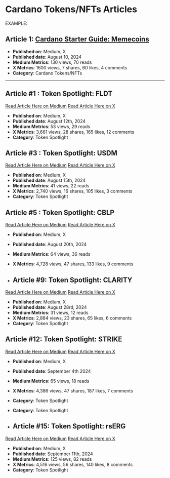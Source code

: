 # Cardano Tokens/NFTs Articles

EXAMPLE:
## Article 1: [Cardano Starter Guide: Memecoins](https://medium.com/link-to-article)
- **Published on**: Medium, X
- **Published date**: August 10, 2024
- **Medium Metrics**: 130 views, 70 reads
- **X Metrics**: 1600 views, 7 shares, 60 likes, 4 comments
- **Category**: Cardano Tokens/NFTs

---

## Article #1 : Token Spotlight: FLDT
[Read Article Here on Medium](https://medium.com/tap-in-with-taptools/token-spotlight-fldt-3718c67c485b)
[Read Article Here on X](https://x.com/TapTools/status/1823001240998965714)

- **Published on**: Medium, X
- **Published date**: August 12th, 2024
- **Medium Metrics**: 53 views, 29 reads
- **X Metrics**: 3,661 views, 28 shares, 165 likes, 12 comments  
- **Category**: Token Spotlight

## Article #3 : Token Spotlight: USDM
[Read Article Here on Medium]( https://medium.com/tap-in-with-taptools/token-spotlight-usdm-71e00d66a35f)
[Read Article Here on X]( https://x.com/TapTools/status/1824194963728634112)

- **Published on**: Medium, X
- **Published date**: August 15th, 2024  
- **Medium Metrics**: 41 views, 22 reads
- **X Metrics**: 2,740 views, 16 shares, 105 likes, 3 comments  
- **Category**: Token Spotlight

## Article #5 : Token Spotlight: CBLP
[Read Article Here on Medium]( https://medium.com/tap-in-with-taptools/token-spotlight-cblp-d08fc6cbda25)
[Read Article Here on X]( https://x.com/TapTools/status/1826008182583603509)

- **Published on**: Medium, X
- **Published date**: August 20th, 2024  
- **Medium Metrics**: 64 views, 36 reads
- **X Metrics**: 4,728 views, 47 shares, 133 likes, 9 comments

- ## Article #9: Token Spotlight: CLARITY
[Read Article Here on Medium]( https://medium.com/tap-in-with-taptools/token-spotlight-clarity-51539908d85d)
[Read Article Here on X]( https://x.com/TapTools/status/1828856321682075830)

- **Published on**: Medium, X
- **Published date**: August 28rd, 2024  
- **Medium Metrics**: 31 views, 12 reads
- **X Metrics**: 2,884 views, 23 shares, 65 likes, 6 comments
- **Category**: Token Spotlight

## Article #12: Token Spotlight: STRIKE
[Read Article Here on Medium]( https://medium.com/tap-in-with-taptools/token-spotlight-strike-a0d172a286e0)
[Read Article Here on X]( https://x.com/TapTools/status/1831445484503990331)

- **Published on**: Medium, X
- **Published date**: September 4th 2024
- **Medium Metrics**: 65 views, 18 reads
- **X Metrics**: 4,386 views, 47 shares, 187 likes, 7 comments
- **Category**: Token Spotlight

- **Category**: Token Spotlight

- ## Article #15: Token Spotlight: rsERG
[Read Article Here on Medium]( https://medium.com/tap-in-with-taptools/token-spotlight-rserg-37c2457c8140)
[Read Article Here on X]( https://x.com/TapTools/status/1833903760848060509)

- **Published on**: Medium, X
- **Published date**: September 11th, 2024
- **Medium Metrics**: 125 views, 82 reads
- **X Metrics**: 4,516 views, 56 shares, 140 likes, 8 comments
- **Category**: Token Spotlight

